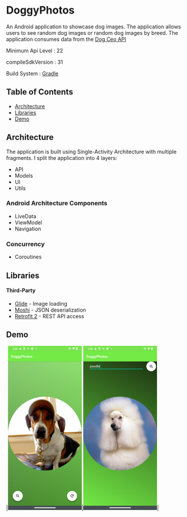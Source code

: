 # DoggyPhotos

An Android application to showcase dog images. The application allows users to see
random dog images or random dog images by breed. The application consumes
data from the [Dog Ceo API](https://dog.ceo/api/)

Minimum Api Level : 22

compileSdkVersion : 31

Build System : [Gradle](https://gradle.org/)

## Table of Contents

- [Architecture](#architecture)
- [Libraries](#libraries)
- [Demo](#demo)

## Architecture

The application is built using Single-Activity Architecture with multiple fragments. I split the application into 4 layers:

- API
- Models
- UI
- Utils

### Android Architecture Components

- LiveData
- ViewModel
- Navigation

### Concurrency

- Coroutines

## Libraries

#### Third-Party
- [Glide](https://github.com/bumptech/glide) - Image loading
- [Moshi](https://github.com/square/moshi) - JSON deserialization
- [Retrofit 2](https://square.github.io/retrofit/) - REST API access

## Demo

|<img src="Screenshot_1.png" width=200/>|<img src="Screenshot_2.png" width=200/>|

